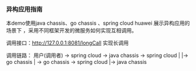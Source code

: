 ### 异构应用指南

本demo使用java chassis、go chassis 、spring cloud huawei 展示异构应用的场景下
，采用不同框架开发的微服务如何实现互相调用。

调用接口：http://127.0.0.1:8081/longCall 实现长调用

调用链路：
用户(调用者) -> spring cloud -> java chassis -> spring cloud
                             |             |-> go chassis
                             |
                            -> go chassis -> spring cloud
                                         |-> java chassis

